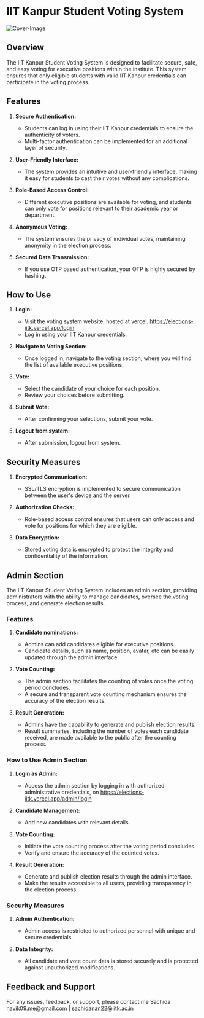 # IIT Kanpur Student Voting System

![Cover-Image](https://github.com/navik11/Voting-System--frontend/blob/main/public/assets/voting-bg.png)

## Overview

The IIT Kanpur Student Voting System is designed to facilitate secure, safe, and easy voting for executive positions within the institute. This system ensures that only eligible students with valid IIT Kanpur credentials can participate in the voting process.

## Features

1. **Secure Authentication:**
   - Students can log in using their IIT Kanpur credentials to ensure the authenticity of voters.
   - Multi-factor authentication can be implemented for an additional layer of security.

2. **User-Friendly Interface:**
   - The system provides an intuitive and user-friendly interface, making it easy for students to cast their votes without any complications.

3. **Role-Based Access Control:**
   - Different executive positions are available for voting, and students can only vote for positions relevant to their academic year or department.

4. **Anonymous Voting:**
   - The system ensures the privacy of individual votes, maintaining anonymity in the election process.

5. **Secured Data Transmission:**
   - If you use OTP based authentication, your OTP is highly secured by hashing.

## How to Use

1. **Login:**
   - Visit the voting system website, hosted at vercel. https://elections-iitk.vercel.app/login
   - Log in using your IIT Kanpur credentials.

2. **Navigate to Voting Section:**
   - Once logged in, navigate to the voting section, where you will find the list of available executive positions.

3. **Vote:**
   - Select the candidate of your choice for each position.
   - Review your choices before submitting.

4. **Submit Vote:**
   - After confirming your selections, submit your vote.

5. **Logout from system:**
   - After submission, logout from system.

## Security Measures

1. **Encrypted Communication:**
   - SSL/TLS encryption is implemented to secure communication between the user's device and the server.

2. **Authorization Checks:**
   - Role-based access control ensures that users can only access and vote for positions for which they are eligible.

3. **Data Encryption:**
   - Stored voting data is encrypted to protect the integrity and confidentiality of the information.

## Admin Section

The IIT Kanpur Student Voting System includes an admin section, providing administrators with the ability to manage candidates, oversee the voting process, and generate election results.

### Features

1. **Candidate nominations:**
   - Admins can add candidates eligible for executive positions.
   - Candidate details, such as name, position, avatar, etc can be easily updated through the admin interface.

2. **Vote Counting:**
   - The admin section facilitates the counting of votes once the voting period concludes.
   - A secure and transparent vote counting mechanism ensures the accuracy of the election results.

3. **Result Generation:**
   - Admins have the capability to generate and publish election results.
   - Result summaries, including the number of votes each candidate received, are made available to the public after the counting process.

### How to Use Admin Section

1. **Login as Admin:**
   - Access the admin section by logging in with authorized administrative credentials, on https://elections-iitk.vercel.app/admin/login

2. **Candidate Management:**
   - Add new candidates with relevant details.

3. **Vote Counting:**
   - Initiate the vote counting process after the voting period concludes.
   - Verify and ensure the accuracy of the counted votes.

4. **Result Generation:**
   - Generate and publish election results through the admin interface.
   - Make the results accessible to all users, providing transparency in the election process.

### Security Measures

1. **Admin Authentication:**
   - Admin access is restricted to authorized personnel with unique and secure credentials.

3. **Data Integrity:**
   - All candidate and vote count data is stored securely and is protected against unauthorized modifications.


## Feedback and Support

For any issues, feedback, or support, please contact me
Sachida
navik09.me@gmail.com | sachidanan22@iitk.ac.in

